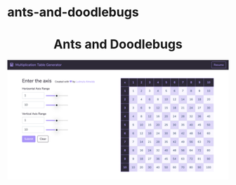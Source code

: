 # ants-and-doodlebugs
<h1 align="center">
  Ants and Doodlebugs
</h1>
<p align="center"></p>

![demo](https://github.com/ludmylaalmeida/multiplicationTable-v3/blob/master/demo.png?raw=true)


